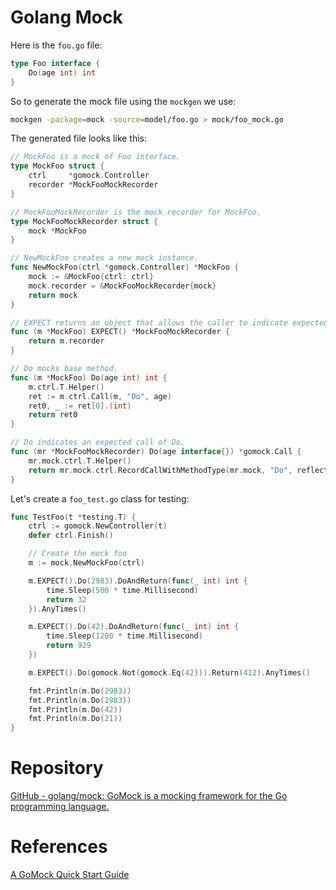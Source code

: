 # Golang Mock

Here is the `foo.go` file:

```go
type Foo interface {
	Do(age int) int
}
```

So to generate the mock file using the `mockgen` we use:

```bash
mockgen -package=mock -source=model/foo.go > mock/foo_mock.go
```

The generated file looks like this:

```go
// MockFoo is a mock of Foo interface.
type MockFoo struct {
	ctrl     *gomock.Controller
	recorder *MockFooMockRecorder
}

// MockFooMockRecorder is the mock recorder for MockFoo.
type MockFooMockRecorder struct {
	mock *MockFoo
}

// NewMockFoo creates a new mock instance.
func NewMockFoo(ctrl *gomock.Controller) *MockFoo {
	mock := &MockFoo{ctrl: ctrl}
	mock.recorder = &MockFooMockRecorder{mock}
	return mock
}

// EXPECT returns an object that allows the caller to indicate expected use.
func (m *MockFoo) EXPECT() *MockFooMockRecorder {
	return m.recorder
}

// Do mocks base method.
func (m *MockFoo) Do(age int) int {
	m.ctrl.T.Helper()
	ret := m.ctrl.Call(m, "Do", age)
	ret0, _ := ret[0].(int)
	return ret0
}

// Do indicates an expected call of Do.
func (mr *MockFooMockRecorder) Do(age interface{}) *gomock.Call {
	mr.mock.ctrl.T.Helper()
	return mr.mock.ctrl.RecordCallWithMethodType(mr.mock, "Do", reflect.TypeOf((*MockFoo)(nil).Do), age)
}
```

Let's create a `foo_test.go` class for testing:

```go
func TestFoo(t *testing.T) {
	ctrl := gomock.NewController(t)
	defer ctrl.Finish()

	// Create the mock foo
	m := mock.NewMockFoo(ctrl)

	m.EXPECT().Do(2983).DoAndReturn(func(_ int) int {
		time.Sleep(500 * time.Millisecond)
		return 32
	}).AnyTimes()

	m.EXPECT().Do(42).DoAndReturn(func(_ int) int {
		time.Sleep(1200 * time.Millisecond)
		return 929
	})

	m.EXPECT().Do(gomock.Not(gomock.Eq(42))).Return(412).AnyTimes()

	fmt.Println(m.Do(2983))
	fmt.Println(m.Do(2983))
	fmt.Println(m.Do(42))
	fmt.Println(m.Do(21))
}
```

# Repository

[GitHub - golang/mock: GoMock is a mocking framework for the Go programming language.](https://github.com/golang/mock)

# References

[A GoMock Quick Start Guide](https://betterprogramming.pub/a-gomock-quick-start-guide-71bee4b3a6f1)